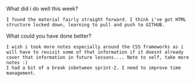 What did i do well this week?

    I found the material fairly straight forward. I think i've got HTML structure locked down, learning to pull and push to GITHUB. 
    
What could you have done better?

    I wish i took more notes especially around the CSS frameworks as i will have to revisit some of that information if it doesnt already cover that information in future lessons.... Note to self, take more notes :)
    I had a bit of a break inbetween sprint-2. I need to improve time management.  
